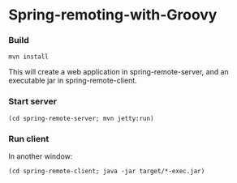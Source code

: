 Spring-remoting-with-Groovy
===========================

### Build

    mvn install
    
This will create a web application in spring-remote-server,
and an executable jar in spring-remote-client.
    

### Start server

    (cd spring-remote-server; mvn jetty:run)


### Run client

In another window:

    (cd spring-remote-client; java -jar target/*-exec.jar)

